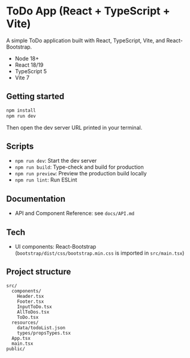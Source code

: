 # ToDo App (React + TypeScript + Vite)

A simple ToDo application built with React, TypeScript, Vite, and React-Bootstrap.

- Node 18+
- React 18/19
- TypeScript 5
- Vite 7

## Getting started

```bash
npm install
npm run dev
```

Then open the dev server URL printed in your terminal.

## Scripts
- `npm run dev`: Start the dev server
- `npm run build`: Type-check and build for production
- `npm run preview`: Preview the production build locally
- `npm run lint`: Run ESLint

## Documentation
- API and Component Reference: see `docs/API.md`

## Tech
- UI components: React-Bootstrap (`bootstrap/dist/css/bootstrap.min.css` is imported in `src/main.tsx`)

## Project structure
```
src/
  components/
    Header.tsx
    Footer.tsx
    InputToDo.tsx
    AllToDos.tsx
    ToDo.tsx
  resources/
    data/todoList.json
    types/propsTypes.tsx
  App.tsx
  main.tsx
public/
```
